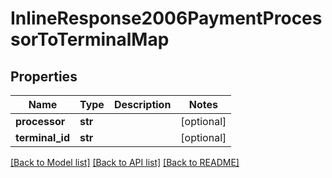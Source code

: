 # InlineResponse2006PaymentProcessorToTerminalMap

## Properties
Name | Type | Description | Notes
------------ | ------------- | ------------- | -------------
**processor** | **str** |  | [optional] 
**terminal_id** | **str** |  | [optional] 

[[Back to Model list]](../README.md#documentation-for-models) [[Back to API list]](../README.md#documentation-for-api-endpoints) [[Back to README]](../README.md)


